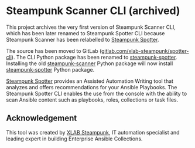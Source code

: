 # Steampunk Scanner CLI (archived)

This project archives the very first version of Steampunk Scanner CLI, which has 
been later renamed to Steampunk Spotter CLI because Steampunk Scanner has been
relabelled to [Steampunk Spotter].

The source has been moved to GitLab ([gitlab.com/xlab-steampunk/spotter-cli]).
The CLI Python package has been renamed to [steampunk-spotter].
Installing the old [steampunk-scanner] Python package will now install 
[steampunk-spotter] Python package.

[Steampunk Spotter] provides an Assisted Automation Writing tool that analyzes 
and offers recommendations for your Ansible Playbooks.
The Steampunk Spotter CLI enables the use from the console with the ability 
to scan Ansible content such as playbooks, roles, collections or task files.

## Acknowledgement
This tool was created by [XLAB Steampunk], IT automation specialist and 
leading expert in building Enterprise Ansible Collections.

[Steampunk Spotter]: https://spotter.steampunk.si/
[gitlab.com/xlab-steampunk/spotter-cli]: https://gitlab.com/xlab-steampunk/spotter-cli
[steampunk-spotter]: https://pypi.org/project/steampunk-spotter/
[steampunk-scanner]: https://pypi.org/project/steampunk-scanner/
[XLAB Steampunk]: https://steampunk.si/
